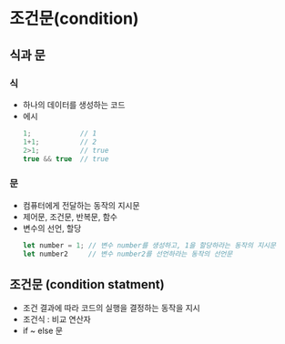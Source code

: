 # 조건문(condition)

## 식과 문

### 식
- 하나의 데이터를 생성하는 코드
- 에시
  ```jsx
  1;            // 1
  1+1;          // 2
  2>1;          // true
  true && true  // true

### 문
- 컴퓨터에게 전달하는 동작의 지시문
- 제어문, 조건문, 반복문, 함수
- 변수의 선언, 할당
  ``` jsx
  let number = 1; // 변수 number를 생성하고, 1을 할당하라는 동작의 지시문
  let number2     // 변수 number2를 선언하라는 동작의 선언문

## 조건문 (condition statment)
- 조건 결과에 따라 코드의 실행을 결정하는 동작을 지시
- 조건식 : 비교 연산자
- if ~ else 문